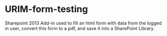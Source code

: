 # URIM-form-testing
Sharepoint 2013 Add-in used to fill an html form with data from the logged in user, convert this form to a pdf, and save it into a SharePoint Library.
